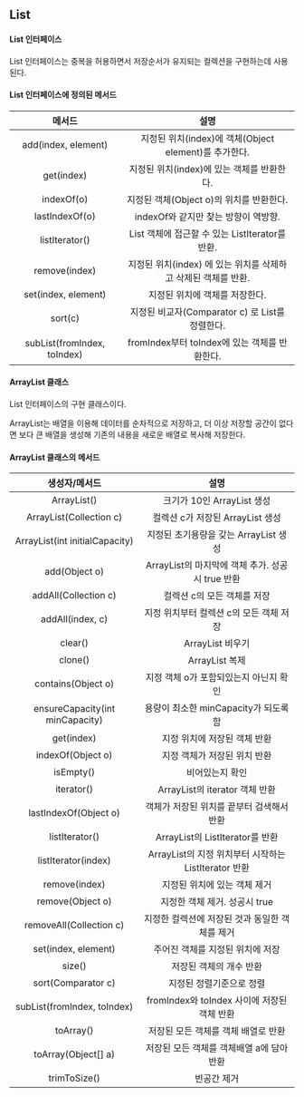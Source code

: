 ## List

#### List 인터페이스

List 인터페이스는 중복을 허용하면서 저장순서가 유지되는 컬렉션을 구현하는데 사용된다.

#### List  인터페이스에 정의된 메서드

|           메서드            |                             설명                             |
| :-------------------------: | :----------------------------------------------------------: |
|     add(index, element)     |    지정된 위치(index)에 객체(Object element)를 추가한다.     |
|         get(index)          |          지정된 위치(index)에 있는 객체를 반환한다.          |
|         indexOf(o)          |           지정된 객체(Object o)의 위치를 반환한다.           |
|       lastIndexOf(o)        |             indexOf와 같지만 찾는 방향이 역방향.             |
|       listIterator()        |       List 객체에 접근할 수 있는 ListIterator를 반환.        |
|        remove(index)        | 지정된 위치(index) 에 있는 위치를 삭제하고 삭제된 객체를 반환. |
|     set(index, element)     |                지정된 위치에 객체를 저장한다.                |
|           sort(c)           |       지정된 비교자(Comparator c) 로 List를 정렬한다.        |
| subList(fromIndex, toIndex) |        fromIndex부터 toIndex에 있는 객체를 반환한다.         |



#### ArrayList 클래스

List 인터페이스의 구현 클래스이다.

ArrayList는 배열을 이용해 데이터를 순차적으로 저장하고, 더 이상 저장할 공간이 없다면 보다 큰 배열을 생성해 기존의 내용을 새로운 배열로 복사해 저장한다.

#### ArrayList 클래스의 메서드

|          생성자/메서드          |                         설명                         |
| :-----------------------------: | :--------------------------------------------------: |
|           ArrayList()           |             크기가 10인 ArrayList  생성              |
|     ArrayList(Collection c)     |          컬렉션 c가 저장된 ArrayList  생성           |
| ArrayList(int initialCapacity)  |        지정된 초기용량을 갖는 ArrayList  생성        |
|          add(Object o)          |   ArrayList의 마지막에 객체 추가. 성공시 true 반환   |
|      addAll(Collection c)       |             컬렉션  c의 모든 객체를 저장             |
|        addAll(index, c)         |       지정 위치부터 컬렉션 c의 모든 객체 저장        |
|             clear()             |                  ArrayList  비우기                   |
|             clone()             |                    ArrayList 복제                    |
|       contains(Object o)        |        지정 객체 o가 포함되있는지 아닌지 확인        |
| ensureCapacity(int minCapacity) |        용량이 최소한 minCapacity가 되도록 함         |
|           get(index)            |             지정 위치에 저장된 객체 반환             |
|        indexOf(Object o)        |             지정 객체가 저장된 위치 반환             |
|            isEmpty()            |                   비어있는지 확인                    |
|           iterator()            |            ArrayList의 iterator 객체 반환            |
|      lastIndexOf(Object o)      |      객체가 저장된 위치를 끝부터 검색해서 반환       |
|         listIterator()          |           ArrayList의 ListIterator를 반환            |
|       listIterator(index)       | ArrayList의 지정 위치부터 시작하는 ListIterator 반환 |
|          remove(index)          |             지정된 위치에 있는 객체 제거             |
|        remove(Object o)         |            지정한 객체 제거. 성공시 true             |
|     removeAll(Collection c)     |    지정한 컬렉션에 저장된 것과 동일한 객체를 제거    |
|       set(index, element)       |           주어진 객체를 지정된 위치에 저장           |
|             size()              |               저장된 객체의 개수 반환                |
|       sort(Comparator c)        |               지정된 정렬기준으로 정렬               |
|   subList(fromIndex, toIndex)   |     fromIndex와 toIndex 사이에 저장된 객체 반환      |
|            toArray()            |         저장된 모든 객체를 객체 배열로 반환          |
|       toArray(Object[] a)       |      저장된 모든 객체를 객체배열 a에 담아 반환       |
|          trimToSize()           |                     빈공간 제거                      |
